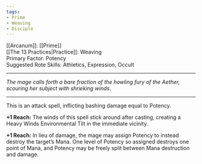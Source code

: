 ```yaml
---
tags:
- Prime
- Weaving
- Disciple
---
```


[[Arcanum]]: [[Prime]]\
[[The 13 Practices|Practice]]: Weaving\
Primary Factor: Potency\
Suggested Rote Skills: Athletics, Expression, Occult

---

_The mage calls forth a bare fraction of the howling fury of the Aether, scouring her subject with shrieking winds._

---

This is an attack spell, inflicting bashing damage equal to Potency.

**+1 Reach:** The winds of this spell stick around after casting, creating a Heavy Winds Environmental Tilt in the immediate vicinity.

**+1 Reach:** In lieu of damage, the mage may assign Potency to instead destroy the target’s Mana. One level of Potency so assigned destroys one point of Mana, and Potency may be freely split between Mana destruction and damage.